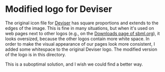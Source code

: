 Modified logo for Deviser
=========================

The original icon file for [Deviser](https://github.com/sbmlteam/deviser) has square proportions and extends to the edges of the image.  This is fine in many situations, but when it's used on web pages next to other logos (e.g., on the [Downloads page of sbml.org](https://sbml.org/downloads)), it looks oversized, because the other logos contain more white space.  In order to make the visual appearance of our pages look more consistent, I added some whitespace to the original Deviser logo.  The modified version of the logo is in this directory.

This is a suboptimal solution, and I wish we could find a better way.
